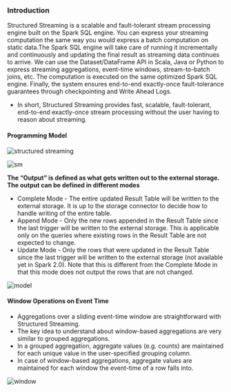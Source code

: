 ### Introduction
Structured Streaming is a scalable and fault-tolerant stream processing engine built on the Spark SQL engine. You can express your streaming computation the same way you would express a batch computation on static data.The Spark SQL engine will take care of running it incrementally and continuously and updating the final result as streaming data continues to arrive. We can use the Dataset/DataFrame API in Scala, Java or Python to express streaming aggregations, event-time windows, stream-to-batch joins, etc. The computation is executed on the same optimized Spark SQL engine. Finally, the system ensures end-to-end exactly-once fault-tolerance guarantees through checkpointing and Write Ahead Logs. 
* In short, Structured Streaming provides fast, scalable, fault-tolerant, end-to-end exactly-once stream processing without the user having to reason about streaming. 

#### Programming Model

![structured streaming](http://spark.apache.org/docs/latest/img/structured-streaming-stream-as-a-table.png)

![sm](http://spark.apache.org/docs/latest/img/structured-streaming-model.png)

**The “Output” is defined as what gets written out to the external storage. The output can be defined in different modes**

* Complete Mode - The entire updated Result Table will be written to the external storage. It is up to the storage connector to decide how to handle writing of the entire table.
* Append Mode - Only the new rows appended in the Result Table since the last trigger will be written to the external storage. This is applicable only on the queries where existing rows in the Result Table are not expected to change.
* Update Mode - Only the rows that were updated in the Result Table since the last trigger will be written to the external storage (not available yet in Spark 2.0). Note that this is different from the Complete Mode in that this mode does not output the rows that are not changed.

![model](http://spark.apache.org/docs/latest/img/structured-streaming-example-model.png)

#### Window Operations on Event Time
* Aggregations over a sliding event-time window are straightforward with Structured Streaming. 
* The key idea to understand about window-based aggregations are very similar to grouped aggregations. 
* In a grouped aggregation, aggregate values (e.g. counts) are maintained for each unique value in the user-specified grouping column. 
* In case of window-based aggregations, aggregate values are maintained for each window the event-time of a row falls into.

![window](http://spark.apache.org/docs/latest/img/structured-streaming-window.png)